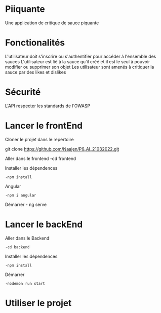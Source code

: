 # Piiquante

Une application de critique de sauce piquante

# Fonctionalités

L'utilisateur doit s'inscrire ou s'authentifier pour accéder à l'ensemble des sauces
L'utilisateur est lié à la sauce qu'il créé et il est le seul à pouvoir modifier ou supprimer son objet
Les utilisateur sont amenés à critiquer la sauce par des likes et dislikes

# Sécurité

L'API respecter les standards de l'OWASP

# Lancer le frontEnd

Cloner le projet dans le repertoire 

 git clone https://github.com/Naajen/P6_AI_21032022.git

Aller dans le frontend
    -cd frontend

Installer les dépendences

    -npm install

Angular

    -npm i angular

Démarrer
    - ng serve

# Lancer le backEnd

Aller dans le Backend

    -cd backend

Installer les dépendences

    -npm install

Démarrer

    -nodemon run start

# Utiliser le projet
